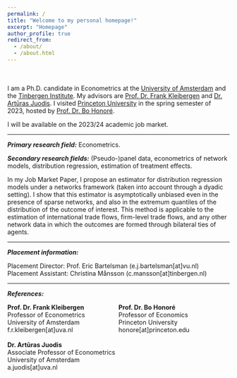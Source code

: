 ```yaml
---
permalink: /
title: "Welcome to my personal homepage!"
excerpt: "Homepage"
author_profile: true
redirect_from: 
  - /about/
  - /about.html
---
```

<br><br>
I am a Ph.D. candidate in Econometrics at the [University of Amsterdam](https://ase.uva.nl/content/sections/quantitative-economics/quantitative-economics.html?origin=D4DixO%2FESbuaIXcFryAJdQ) and the [Tinbergen Institute](https://www.tinbergen.nl/home). My advisors are [Prof. Dr. Frank Kleibergen](https://www.uva.nl/en/profile/k/l/f.r.kleibergen/f.r.kleibergen.html) and [Dr. Artūras Juodis](http://juodis.economists.lt/home). I visited [Princeton University](https://economics.princeton.edu/) in the spring semester of 2023, hosted by [Prof. Dr. Bo Honoré](https://honore.scholar.princeton.edu/). 
   
I will be available on the 2023/24 academic job market.  

---

***Primary research field:*** Econometrics.  

***Secondary research fields:*** (Pseudo-)panel data, econometrics of network models, distribution regression, estimation of treatment effects.  

In my Job Market Paper, I propose an estimator for distribution regression models under a networks framework (taken into account through a dyadic setting). I show that this estimator is asymptotically unbiased even in the presence of sparse networks, and also in the extremum quantiles of the distribution of the outcome of interest. This method is applicable to the estimation of international trade flows, firm-level trade flows, and any other network data in which the outcomes are formed through bilateral ties of agents.  

---

***Placement information:***  

Placement Director: Prof. Eric Bartelsman (e.j.bartelsman[at]vu.nl)  
Placement Assistant: Christina Månsson (c.mansson[at]tinbergen.nl)  

---

***References:***    

<div style="display: flex; justify-content: space-between;">
  
  <div style="flex: 1;">
    <b>Prof. Dr. Frank Kleibergen</b><br>
    Professor of Econometrics<br>
    University of Amsterdam<br>
    f.r.kleibergen[at]uva.nl
  </div>
  <div style="flex: 1;">
    <b>Prof. Dr. Bo Honoré</b><br>
     Professor of Economics<br>
    Princeton University<br>
    honore[at]princeton.edu 
  </div>
</div>
<br>
<div style="display: flex; justify-content: space-between;">
<div style="flex: 1;">
    <b>Dr. Artūras Juodis</b><br>
    Associate Professor of Econometrics<br>
    University of Amsterdam<br>
    a.juodis[at]uva.nl 
  </div>
</div>
  <br>

